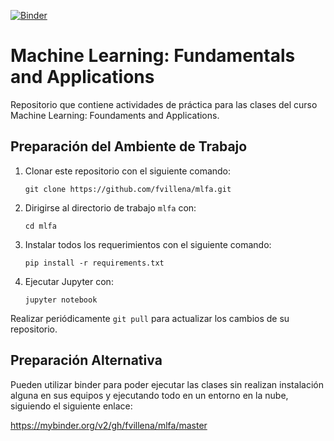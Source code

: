 [![Binder](https://mybinder.org/badge_logo.svg)](https://mybinder.org/v2/gh/fvillena/mlfa/master)

# Machine Learning: Fundamentals and Applications

Repositorio que contiene actividades de práctica para las clases del curso Machine Learning: Foundaments and Applications.

## Preparación del Ambiente de Trabajo

1. Clonar este repositorio con el siguiente comando:

      ``git clone https://github.com/fvillena/mlfa.git``

2. Dirigirse al directorio de trabajo ``mlfa`` con:

      ``cd mlfa``

3. Instalar todos los requerimientos con el siguiente comando:

      ``pip install -r requirements.txt``
      
4. Ejecutar Jupyter con:

      ``jupyter notebook``
      
Realizar periódicamente ``git pull`` para actualizar los cambios de su repositorio.

## Preparación Alternativa

Pueden utilizar binder para poder ejecutar las clases sin realizan instalación alguna en sus equipos y ejecutando todo en un entorno en la nube, siguiendo el siguiente enlace:

https://mybinder.org/v2/gh/fvillena/mlfa/master
